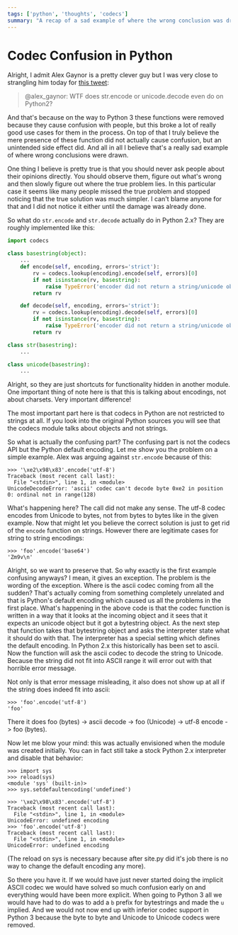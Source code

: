```yaml
---
tags: ['python', 'thoughts', 'codecs']
summary: "A recap of a sad example of where the wrong conclusion was drawn."
---
```


# Codec Confusion in Python

Alright, I admit Alex Gaynor is a pretty clever guy but I was very close
to strangling him today for [this tweet](https://twitter.com/alex_gaynor/status/234050951173005312):

> @alex_gaynor: WTF does str.encode or unicode.decode even do on Python2?
>

And that's because on the way to Python 3 these functions were removed
because they cause confusion with people, but this broke a lot of really
good use cases for them in the process.  On top of that I truly believe
the mere presence of these function did not actually cause confusion, but
an unintended side effect did.  And all in all I believe that's a really
sad example of where wrong conclusions were drawn.

One thing I believe is pretty true is that you should never ask people
about their opinions directly.  You should observe them, figure out what's
wrong and then slowly figure out where the true problem lies.  In this
particular case it seems like many people missed the true problem and
stopped noticing that the true solution was much simpler.  I can't blame
anyone for that and I did not notice it either until the damage was
already done.

So what do `str.encode` and `str.decode` actually do in Python 2.x?  They
are roughly implemented like this:

```python
import codecs

class basestring(object):
    ...
    def encode(self, encoding, errors='strict'):
        rv = codecs.lookup(encoding).encode(self, errors)[0]
        if not isinstance(rv, basestring):
            raise TypeError('encoder did not return a string/unicode object')
        return rv

    def decode(self, encoding, errors='strict'):
        rv = codecs.lookup(encoding).decode(self, errors)[0]
        if not isinstance(rv, basestring):
            raise TypeError('encoder did not return a string/unicode object')
        return rv

class str(basestring):
    ...

class unicode(basestring):
    ...
```

Alright, so they are just shortcuts for functionality hidden in another
module.  One important thing of note here is that this is talking about
encodings, not about charsets.  Very important difference!

The most important part here is that codecs in Python are not restricted
to strings at all.  If you look into the original Python sources you will
see that the codecs module talks about objects and not strings.

So what is actually the confusing part?  The confusing part is not the
codecs API but the Python default encoding.  Let me show you the problem
on a simple example.  Alex was arguing against `str.encode` because of
this:

```pycon
>>> '\xe2\x98\x83'.encode('utf-8')
Traceback (most recent call last):
  File "<stdin>", line 1, in <module>
UnicodeDecodeError: 'ascii' codec can't decode byte 0xe2 in position 0: ordinal not in range(128)
```

What's happening here?  The call did not make any sense.  The utf-8 codec
encodes from Unicode to bytes, not from bytes to bytes like in the given
example.  Now that might let you believe the correct solution is just to
get rid of the `encode` function on strings.  However there are
legitimate cases for string to string encodings:

```pycon
>>> 'foo'.encode('base64')
'Zm9v\n'
```

Alright, so we want to preserve that.  So why exactly is the first example
confusing anyways?  I mean, it gives an exception.  The problem is the
wording of the exception.  Where is the ascii codec coming from all the
sudden?  That's actually coming from something completely unrelated and
that is Python's default encoding which caused us all the problems in the
first place.  What's happening in the above code is that the codec
function is written in a way that it looks at the incoming object and it
sees that it expects an unicode object but it got a bytestring object.  As
the next step that function takes that bytestring object and asks the
interpreter state what it should do with that.  The interpreter has a
special setting which defines the default encoding.  In Python 2.x this
historically has been set to ascii.  Now the function will ask the ascii
codec to decode the string to Unicode.  Because the string did not fit
into ASCII range it will error out with that horrible error message.

Not only is that error message misleading, it also does not show up at all
if the string does indeed fit into ascii:

```pycon
>>> 'foo'.encode('utf-8')
'foo'
```

There it does foo (bytes) -> ascii decode -> foo (Unicode) -> utf-8 encode
-> foo (bytes).

Now let me blow your mind: this was actually envisioned when the module
was created initially.  You can in fact still take a stock Python 2.x
interpreter and disable that behavior:

```pycon
>>> import sys
>>> reload(sys)
<module 'sys' (built-in)>
>>> sys.setdefaultencoding('undefined')

>>> '\xe2\x98\x83'.encode('utf-8')
Traceback (most recent call last):
  File "<stdin>", line 1, in <module>
UnicodeError: undefined encoding
>>> 'foo'.encode('utf-8')
Traceback (most recent call last):
  File "<stdin>", line 1, in <module>
UnicodeError: undefined encoding
```

(The reload on sys is necessary because after site.py did it's job there
is no way to change the default encoding any more).

So there you have it.  If we would have just never started doing the
implicit ASCII codec we would have solved so much confusion early on and
everything would have been more explicit.  When going to Python 3 all we
would have had to do was to add a `b` prefix for bytestrings and made the
`u` implied.  And we would not now end up with inferior codec support in
Python 3 because the byte to byte and Unicode to Unicode codecs were
removed.
